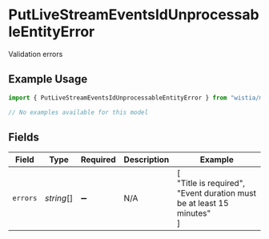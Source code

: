 # PutLiveStreamEventsIdUnprocessableEntityError

Validation errors

## Example Usage

```typescript
import { PutLiveStreamEventsIdUnprocessableEntityError } from "wistia/models/errors";

// No examples available for this model
```

## Fields

| Field                                                                 | Type                                                                  | Required                                                              | Description                                                           | Example                                                               |
| --------------------------------------------------------------------- | --------------------------------------------------------------------- | --------------------------------------------------------------------- | --------------------------------------------------------------------- | --------------------------------------------------------------------- |
| `errors`                                                              | *string*[]                                                            | :heavy_minus_sign:                                                    | N/A                                                                   | [<br/>"Title is required",<br/>"Event duration must be at least 15 minutes"<br/>] |